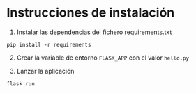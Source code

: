 # Instrucciones de instalación

1. Instalar las dependencias del fichero requirements.txt
```
pip install -r requirements
```
2. Crear la variable de entorno `FLASK_APP` con el valor `hello.py`

3. Lanzar la aplicación
```
flask run
```